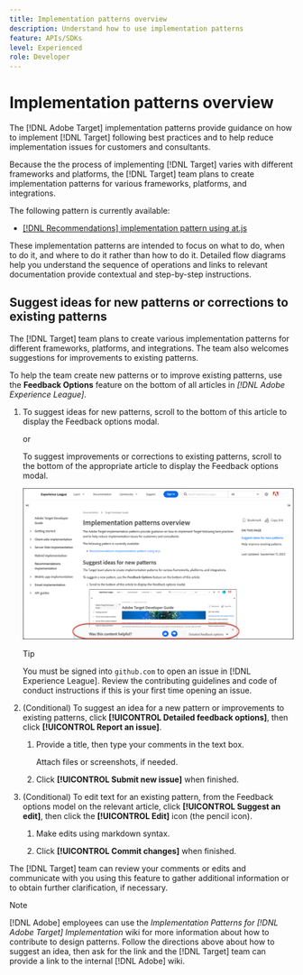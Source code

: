 ```yaml
---
title: Implementation patterns overview
description: Understand how to use implementation patterns
feature: APIs/SDKs
level: Experienced
role: Developer
---
```

# Implementation patterns overview

The [!DNL Adobe Target] implementation patterns provide guidance on how to implement [!DNL Target] following best practices and to help reduce implementation issues for customers and consultants.

Because the the process of implementing [!DNL Target] varies with different frameworks and platforms, the [!DNL Target] team plans to create implementation patterns for various frameworks, platforms, and integrations. 

The following pattern is currently available:

* [[!DNL Recommendations] implementation pattern using at.js](/help/dev/patterns/recs-atjs/recs-implementation-pattern-atjs.md)

These implementation patterns are intended to focus on what to do, when to do it, and where to do it rather than how to do it. Detailed flow diagrams help you understand the sequence of operations and links to relevant documentation provide contextual and step-by-step instructions. 

## Suggest ideas for new patterns or corrections to existing patterns

The [!DNL Target] team plans to create various implementation patterns for different frameworks, platforms, and integrations. The team also welcomes suggestions for improvements to existing patterns.

To help the team create new patterns or to improve existing patterns, use the **Feedback Options** feature on the bottom of all articles in *[!DNL Adobe Experience League]*.

1. To suggest ideas for new patterns, scroll to the bottom of this article to display the Feedback options modal.

   or

   To suggest improvements or corrections to existing patterns, scroll to the bottom of the appropriate article to display the Feedback options modal.

   ![Feedback options model in Experience League](/help/dev/patterns/assets/feedback-options.png)

   >[!TIP]
   >
   >You must be signed into `github.com` to open an issue in [!DNL Experience League]. Review the contributing guidelines and code of conduct instructions if this is your first time opening an issue.

1. (Conditional) To suggest an idea for a new pattern or improvements to existing patterns, click **[!UICONTROL Detailed feedback options]**, then click **[!UICONTROL Report an issue]**.

   1. Provide a title, then type your comments in the text box.

      Attach files or screenshots, if needed.

   1. Click **[!UICONTROL Submit new issue]** when finished.

1. (Conditional) To edit text for an existing pattern, from the Feedback options model on the relevant article, click **[!UICONTROL Suggest an edit]**, then click the **[!UICONTROL Edit]** icon (the pencil icon).

   1. Make edits using markdown syntax.

   1. Click **[!UICONTROL Commit changes]** when finished.

The [!DNL Target] team can review your comments or edits and communicate with you using this feature to gather additional information or to obtain further clarification, if necessary.

>[!NOTE]
>
>[!DNL Adobe] employees can use the *Implementation Patterns for [!DNL Adobe Target] Implementation* wiki for more information about how to contribute to design patterns. Follow the directions above about how to suggest an idea, then ask for the link and the [!DNL Target] team can provide a link to the internal [!DNL Adobe] wiki. 

   











